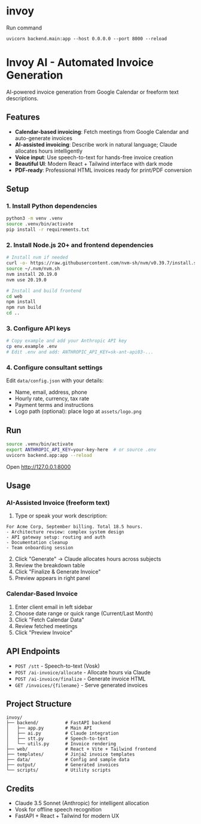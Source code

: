 # invoy

Run command 

`uvicorn backend.main:app --host 0.0.0.0 --port 8000 --reload`

# Invoy AI - Automated Invoice Generation

AI-powered invoice generation from Google Calendar or freeform text descriptions.

## Features

- **Calendar-based invoicing**: Fetch meetings from Google Calendar and auto-generate invoices
- **AI-assisted invoicing**: Describe work in natural language; Claude allocates hours intelligently
- **Voice input**: Use speech-to-text for hands-free invoice creation
- **Beautiful UI**: Modern React + Tailwind interface with dark mode
- **PDF-ready**: Professional HTML invoices ready for print/PDF conversion

## Setup

### 1. Install Python dependencies
```bash
python3 -m venv .venv
source .venv/bin/activate
pip install -r requirements.txt
```

### 2. Install Node.js 20+ and frontend dependencies
```bash
# Install nvm if needed
curl -o- https://raw.githubusercontent.com/nvm-sh/nvm/v0.39.7/install.sh | bash
source ~/.nvm/nvm.sh
nvm install 20.19.0
nvm use 20.19.0

# Install and build frontend
cd web
npm install
npm run build
cd ..
```

### 3. Configure API keys
```bash
# Copy example and add your Anthropic API key
cp env.example .env
# Edit .env and add: ANTHROPIC_API_KEY=sk-ant-api03-...
```

### 4. Configure consultant settings
Edit `data/config.json` with your details:
- Name, email, address, phone
- Hourly rate, currency, tax rate
- Payment terms and instructions
- Logo path (optional): place logo at `assets/logo.png`

## Run

```bash
source .venv/bin/activate
export ANTHROPIC_API_KEY=your-key-here  # or source .env
uvicorn backend.app:app --reload
```

Open http://127.0.0.1:8000

## Usage

### AI-Assisted Invoice (freeform text)

1. Type or speak your work description:
```
For Acme Corp, September billing. Total 18.5 hours.
- Architecture review: complex system design
- API gateway setup: routing and auth
- Documentation cleanup
- Team onboarding session
```

2. Click "Generate" → Claude allocates hours across subjects
3. Review the breakdown table
4. Click "Finalize & Generate Invoice"
5. Preview appears in right panel

### Calendar-Based Invoice

1. Enter client email in left sidebar
2. Choose date range or quick range (Current/Last Month)
3. Click "Fetch Calendar Data"
4. Review fetched meetings
5. Click "Preview Invoice"

## API Endpoints

- `POST /stt` - Speech-to-text (Vosk)
- `POST /ai-invoice/allocate` - Allocate hours via Claude
- `POST /ai-invoice/finalize` - Generate invoice HTML
- `GET /invoices/{filename}` - Serve generated invoices

## Project Structure

```
invoy/
├── backend/          # FastAPI backend
│   ├── app.py        # Main API
│   ├── ai.py         # Claude integration
│   ├── stt.py        # Speech-to-text
│   └── utils.py      # Invoice rendering
├── web/              # React + Vite + Tailwind frontend
├── templates/        # Jinja2 invoice templates
├── data/             # Config and sample data
├── output/           # Generated invoices
└── scripts/          # Utility scripts
```

## Credits

- Claude 3.5 Sonnet (Anthropic) for intelligent allocation
- Vosk for offline speech recognition
- FastAPI + React + Tailwind for modern UX
